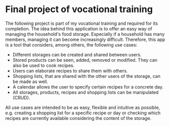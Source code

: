 # Final project of vocational training

The following project is part of my vocational training and required for its completion. The idea behind this application is to offer an easy way of managing the household's food storage. Especially if a household has many members, managing it can become increasingly difficult. Therefore, this app is a tool that considers, among others, the following use cases: 
  - Different storages can be created and shared between users.
  - Stored products can be seen, added, removed or modified. They can also be used to cook recipes. 
  - Users can elaborate recipes to share them with others.
  - Shopping lists, that are shared with the other users of the storage, can be made as well.
  - A calendar allows the user to specify certain recipes for a concrete day.
  - All storages, products, recipes and shopping lists can be manipulated (CRUD).

All use cases are intended to be as easy, flexible and intuitive as possible, e.g. creating a shopping list for a specific recipe or day or checking which recipes are currently available considering the content of the storage.
